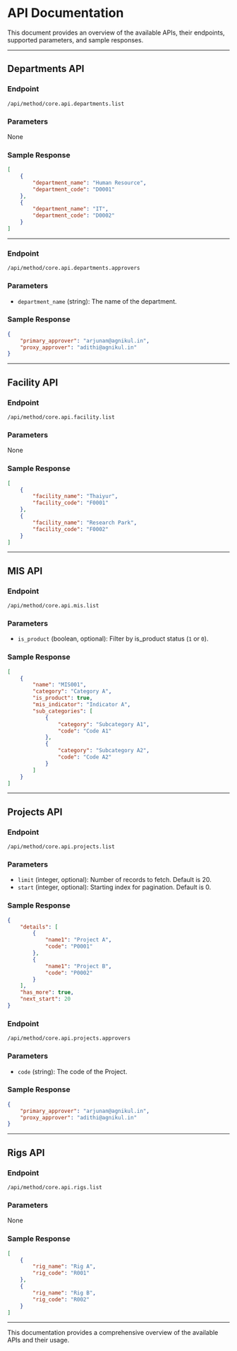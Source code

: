 # API Documentation

This document provides an overview of the available APIs, their endpoints, supported parameters, and sample responses.

---

## Departments API

### Endpoint
`/api/method/core.api.departments.list`

### Parameters
None

### Sample Response
```json
[
    {
        "department_name": "Human Resource",
        "department_code": "D0001"
    },
    {
        "department_name": "IT",
        "department_code": "D0002"
    }
]
```

---

### Endpoint
`/api/method/core.api.departments.approvers`

### Parameters
- `department_name` (string): The name of the department.

### Sample Response
```json
{
    "primary_approver": "arjunan@agnikul.in",
    "proxy_approver": "adithi@agnikul.in"
}
```

---

## Facility API

### Endpoint
`/api/method/core.api.facility.list`

### Parameters
None

### Sample Response
```json
[
    {
        "facility_name": "Thaiyur",
        "facility_code": "F0001"
    },
    {
        "facility_name": "Research Park",
        "facility_code": "F0002"
    }
]
```

---

## MIS API

### Endpoint
`/api/method/core.api.mis.list`

### Parameters
- `is_product` (boolean, optional): Filter by is_product status (`1` or `0`).

### Sample Response
```json
[
    {
        "name": "MIS001",
        "category": "Category A",
        "is_product": true,
        "mis_indicator": "Indicator A",
        "sub_categories": [
            {
                "category": "Subcategory A1",
                "code": "Code A1"
            },
            {
                "category": "Subcategory A2",
                "code": "Code A2"
            }
        ]
    }
]
```

---

## Projects API

### Endpoint
`/api/method/core.api.projects.list`

### Parameters
- `limit` (integer, optional): Number of records to fetch. Default is 20.
- `start` (integer, optional): Starting index for pagination. Default is 0.

### Sample Response
```json
{
    "details": [
        {
            "name1": "Project A",
            "code": "P0001"
        },
        {
            "name1": "Project B",
            "code": "P0002"
        }
    ],
    "has_more": true,
    "next_start": 20
}
```

### Endpoint
`/api/method/core.api.projects.approvers`

### Parameters
- `code` (string): The code of the Project.

### Sample Response
```json
{
    "primary_approver": "arjunan@agnikul.in",
    "proxy_approver": "adithi@agnikul.in"
}
```

---

## Rigs API

### Endpoint
`/api/method/core.api.rigs.list`

### Parameters
None

### Sample Response
```json
[
    {
        "rig_name": "Rig A",
        "rig_code": "R001"
    },
    {
        "rig_name": "Rig B",
        "rig_code": "R002"
    }
]
```

---

This documentation provides a comprehensive overview of the available APIs and their usage.